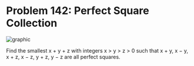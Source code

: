 # Problem 142: Perfect Square Collection

![graphic](img142.gif)

Find the smallest x + y + z with integers x &gt; y &gt; z &gt; 0 such
that x + y, x − y, x + z, x − z, y + z, y − z are all perfect squares.